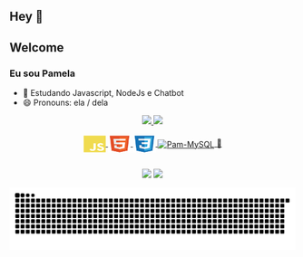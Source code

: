 ## Hey 👋
## Welcome

### Eu sou Pamela

- 🌱 Estudando Javascript, NodeJs e Chatbot
- 😄 Pronouns: ela / dela

<div align="center">
  <a href="https://github.com/heypamela">
  <img height="180em" src="https://github-readme-stats.vercel.app/api?username=heypamela&show_icons=true&theme=dracula&include_all_commits=true&count_private=true"/>
  <img height="180em" src="https://github-readme-stats.vercel.app/api/top-langs/?username=heypamela&layout=compact&langs_count=7&theme=dracula"/>
</div>
  
  <div align="center" style="display: inline_block"><br>
  <img align="center" alt="Pam-Js" height="30" width="40" src="https://raw.githubusercontent.com/devicons/devicon/master/icons/javascript/javascript-plain.svg">
  <img align="center" alt="Pam-HTML" height="30" width="40" src="https://raw.githubusercontent.com/devicons/devicon/master/icons/html5/html5-original.svg">
  <img align="center" alt="Pam-CSS" height="30" width="40" src="https://raw.githubusercontent.com/devicons/devicon/master/icons/css3/css3-original.svg">
  <img align="center" alt="Pam-MySQL" height="30" width="40" src="https://cdn.jsdelivr.net/gh/devicons/devicon/icons/mysql/mysql-original-wordmark.svg" />
   🤖
</div>


   ##
 
<div align="center"> 
  <a href = "mailto:pamsilva.trabalho@hotmail.com"><img src="https://img.shields.io/badge/Microsoft_Outlook-0078D4?style=for-the-badge&logo=microsoft-outlook&logoColor=white" target="_blank"></a>
  <a href="https://www.linkedin.com/in/pamelaoliveira14" target="_blank"><img src="https://img.shields.io/badge/-LinkedIn-%230077B5?style=for-the-badge&logo=linkedin&logoColor=white" target="_blank"></a> 
 
  ![Snake animation](https://github.com/heypamela/heypamela/blob/output/github-contribution-grid-snake.svg)
 
</div>

